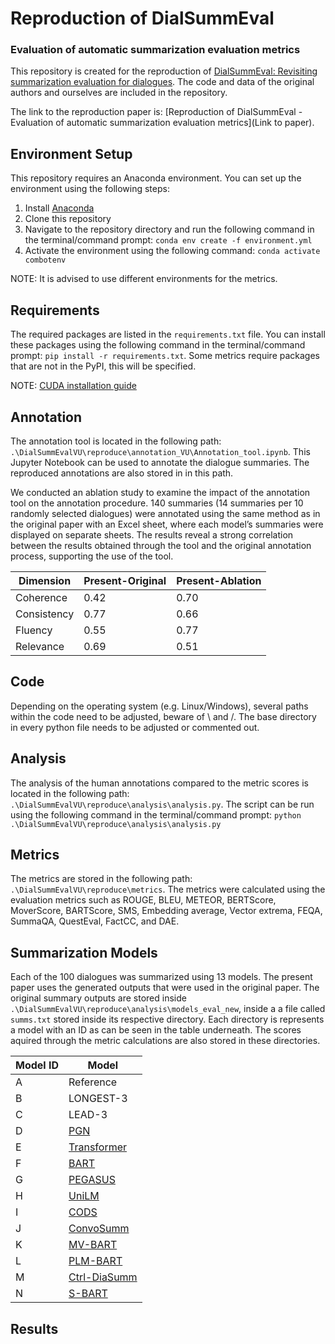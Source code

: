 # Reproduction of DialSummEval  
### Evaluation of automatic summarization evaluation metrics

This repository is created for the reproduction of [DialSummEval: Revisiting summarization evaluation for dialogues](https://aclanthology.org/2022.naacl-main.418). The code and data of the original authors and ourselves are included in the repository. 

The link to the reproduction paper is: [Reproduction of DialSummEval - Evaluation of automatic summarization evaluation metrics](Link to paper).

## Environment Setup

This repository requires an Anaconda environment. You can set up the environment using the following steps:

1. Install [Anaconda](https://docs.anaconda.com/anaconda/install/)
2. Clone this repository
3. Navigate to the repository directory and run the following command in the terminal/command prompt: `conda env create -f environment.yml`
4. Activate the environment using the following command: `conda activate combotenv`

NOTE: It is advised to use different environments for the metrics.

## Requirements

The required packages are listed in the `requirements.txt` file. You can install these packages using the following command in the terminal/command prompt: `pip install -r requirements.txt`. Some metrics require packages that are not in the PyPI, this will be specified.

NOTE: [CUDA installation guide](https://docs.nvidia.com/cuda/cuda-installation-guide-microsoft-windows/)

## Annotation

The annotation tool is located in the following path: `.\DialSummEvalVU\reproduce\annotation_VU\Annotation_tool.ipynb`. This Jupyter Notebook can be used to annotate the dialogue summaries. The reproduced annotations are also stored in in this path.

We conducted an ablation study to examine the impact of the annotation tool on the annotation procedure. 140 summaries (14 summaries per 10 randomly selected dialogues) were annotated using the same method as in the original paper with an Excel sheet, where each model’s summaries were displayed on separate sheets. The results reveal a strong correlation between the results obtained through the tool and the original annotation process, supporting the use of the tool.

| Dimension | Present-Original | Present-Ablation |
|-----------|------------------|------------------|
| Coherence | 0.42             | 0.70             |
| Consistency | 0.77             | 0.66             |
| Fluency | 0.55             | 0.77             |
| Relevance | 0.69             | 0.51             |

## Code

Depending on the operating system (e.g. Linux/Windows), several paths within the code need to be adjusted, beware of \ and /. The base directory in every python file needs to be adjusted or commented out.

## Analysis

The analysis of the human annotations compared to the metric scores is located in the following path: `.\DialSummEvalVU\reproduce\analysis\analysis.py`. The script can be run using the following command in the terminal/command prompt: `python .\DialSummEvalVU\reproduce\analysis\analysis.py`

## Metrics

The metrics are stored in the following path: `.\DialSummEvalVU\reproduce\metrics`. The metrics were calculated using the evaluation metrics such as ROUGE, BLEU, METEOR, BERTScore, MoverScore, BARTScore, SMS, Embedding average, Vector extrema, FEQA, SummaQA, QuestEval, FactCC, and DAE.

## Summarization Models

Each of the 100 dialogues was summarized using 13 models. The present paper uses the generated outputs that were used in the original paper. The original summary outputs are stored inside `.\DialSummEvalVU\reproduce\analysis\models_eval_new`, inside a a file called `summs.txt` stored inside its respective directory. Each directory is represents a model with an ID as can be seen in the table underneath. The scores aquired through the metric calculations are also stored in these directories.

| Model ID | Model        |
|----------|--------------|
|   A      | Reference|
|   B      | LONGEST-3|
|   C      | LEAD-3|
|   D      | [PGN](https://doi.org/10.18653/v1/P17-1099)|
|   E      | [Transformer](https://proceedings.neurips.cc/paper/2017/file/3f5ee243547dee91fbd053c1c4a845aa-Paper.pdf)|
|   F      | [BART](https://doi.org/10.18653/v1/2020.acl-main.703)|
|   G      | [PEGASUS](https://arxiv.org/pdf/1912.08777.pdf)|
|   H      | [UniLM](https://proceedings.neurips.cc/paper/2019/file/c20bb2d9a50d5ac1f713f8b34d9aac5a-Paper.pdf)|
|   I      | [CODS](https://doi.org/10.18653/v1/2021.findings-acl.454)|
|   J      | [ConvoSumm](https://doi.org/10.18653/v1/2021.acl-long.535)|
|   K      | [MV-BART](https://doi.org/10.18653/v1/2020.emnlp-main.336)|
|   L      | [PLM-BART](https://doi.org/10.18653/v1/2021.acl-long.117)|
|   M      | [Ctrl-DiaSumm](https://aclanthology.org/2021.emnlp-main.8/)|
|   N      | [S-BART](https://aclanthology.org/2021.naacl-main.109/)|


## Results





